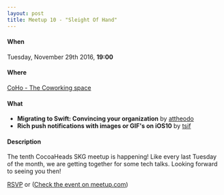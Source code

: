 ```yaml
---
layout: post
title: Meetup 10 - "Sleight Of Hand"
---
```


#### When
Tuesday, November 29th 2016, **19:00**

#### Where
[CoHo - The Coworking space](https://www.facebook.com/coho.gr)

#### What

* **Migrating to Swift: Convincing your organization** by [attheodo](https://twitter.com/attheodo)
* **Rich push notifications with images or GIF's on iOS10** by [tsif](https://twitter.com/sprimp)

#### Description
The tenth CocoaHeads SKG meetup is happening! Like every last Tuesday of the month, we are getting together for some tech talks.
Looking forward to seeing you then! 

<a href="http://www.meetup.com/CocoaHeadsSKG/events/235755093/" data-event="235755093" class="mu-rsvp-btn">RSVP</a> or
([Check the event on meetup.com](http://www.meetup.com/CocoaHeadsSKG/events/235755093/))

